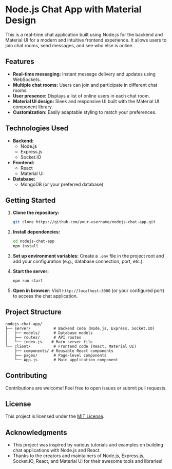 # Node.js Chat App with Material Design

This is a real-time chat application built using Node.js for the backend and Material UI for a modern and intuitive frontend experience. It allows users to join chat rooms, send messages, and see who else is online.

## Features

* **Real-time messaging:** Instant message delivery and updates using WebSockets.
* **Multiple chat rooms:** Users can join and participate in different chat rooms.
* **User presence:** Displays a list of online users in each chat room.
* **Material UI design:** Sleek and responsive UI built with the Material UI component library.
* **Customization:** Easily adaptable styling to match your preferences.

## Technologies Used

* **Backend:**
    * Node.js
    * Express.js
    * Socket.IO
* **Frontend:**
    * React
    * Material UI
* **Database:**
    * MongoDB (or your preferred database)

## Getting Started

1. **Clone the repository:**
   ```bash
   git clone https://github.com/your-username/nodejs-chat-app.git
   ```

2. **Install dependencies:**
   ```bash
   cd nodejs-chat-app
   npm install
   ```

3. **Set up environment variables:**
   Create a `.env` file in the project root and add your configuration (e.g., database connection, port, etc.).

4. **Start the server:**
   ```bash
   npm run start
   ```

5. **Open in browser:**
   Visit `http://localhost:3000` (or your configured port) to access the chat application.

## Project Structure

```
nodejs-chat-app/
├── server/          # Backend code (Node.js, Express, Socket.IO)
│   ├── models/      # Database models
│   ├── routes/      # API routes
│   └── index.js    # Main server file
└── client/          # Frontend code (React, Material UI)
    ├── components/ # Reusable React components
    ├── pages/       # Page-level components
    └── App.js       # Main application component
```

## Contributing

Contributions are welcome! Feel free to open issues or submit pull requests.

## License

This project is licensed under the [MIT License](LICENSE).

## Acknowledgments

* This project was inspired by various tutorials and examples on building chat applications with Node.js and React.
* Thanks to the creators and maintainers of Node.js, Express.js, Socket.IO, React, and Material UI for their awesome tools and libraries!
